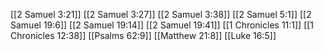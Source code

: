 [[2 Samuel 3:21]]
[[2 Samuel 3:27]]
[[2 Samuel 3:38]]
[[2 Samuel 5:1]]
[[2 Samuel 19:6]]
[[2 Samuel 19:14]]
[[2 Samuel 19:41]]
[[1 Chronicles 11:1]]
[[1 Chronicles 12:38]]
[[Psalms 62:9]]
[[Matthew 21:8]]
[[Luke 16:5]]
